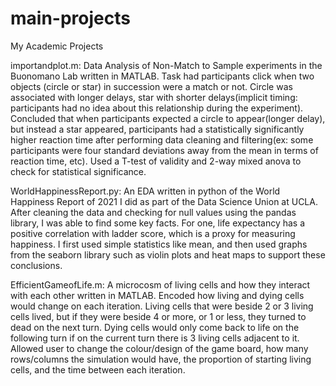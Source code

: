# main-projects
My Academic Projects

importandplot.m: Data Analysis of Non-Match to Sample experiments in the Buonomano Lab written in MATLAB. Task had participants click when two objects
(circle or star) in succession were a match or not. Circle was associated with longer delays, star with shorter delays(implicit timing: participants had 
no idea about this relationship during the experiment). Concluded that when participants expected a circle to appear(longer delay), but instead a star 
appeared, participants had a statistically significantly higher reaction time after performing data cleaning and filtering(ex: some participants were 
four standard deviations away from the mean in terms of reaction time, etc). Used a T-test of validity and 2-way mixed anova to check for statistical
significance.

WorldHappinessReport.py: An EDA written in python of the World Happiness Report of 2021 I did as part of the Data Science Union at UCLA. After cleaning the data and checking for null values using the pandas library, I was able to find some key facts. For one, life expectancy has a positive correlation with ladder score, which is a proxy for measuring happiness. I first used simple statistics like mean, and then used graphs from the seaborn library such as violin plots and heat maps to support these conclusions.

EfficientGameofLife.m: A microcosm of living cells and how they interact with each other written in MATLAB. Encoded how living and dying cells would change 
on each iteration. Living cells that were beside 2 or 3 living cells lived, but if they were beside 4 or more, or 1 or less, they turned to dead on the
next turn. Dying cells would only come back to life on the following turn if on the current turn there is 3 living cells adjacent to it. Allowed user
to change the colour/design of the game board, how many rows/columns the simulation would have, the proportion of starting living cells, and the time 
between each iteration.






